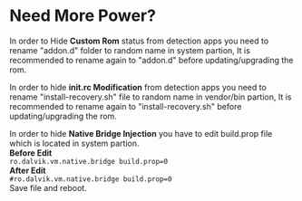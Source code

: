 # Need More Power?

In order to Hide **Custom Rom** status from detection apps you need to rename "addon.d" folder to random name in system partion, It is recommended to rename again to "addon.d" before updating/upgrading the rom.

In order to hide **init.rc Modification** from detection apps you need to rename "install-recovery.sh" file to random name in vendor/bin partion, It is recommended to rename again to "install-recovery.sh" before updating/upgrading the rom.

In order to hide **Native Bridge Injection** you have to edit build.prop file which is located in system partion.<br>**Before Edit**<br>```ro.dalvik.vm.native.bridge build.prop=0```<br>**After Edit**<br>```#ro.dalvik.vm.native.bridge build.prop=0```<br>Save file and reboot.
